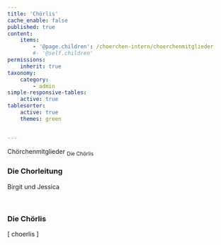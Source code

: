 ```yaml
---
title: 'Chörlis'
cache_enable: false
published: true
content:
    items:
        - '@page.children': /choerchen-intern/choerchenmitglieder
        #- '@self.children'
permissions:
    inherit: true
taxonomy:
    category:
        - admin
simple-responsive-tables:
    active: true
tablesorter:
    active: true
    themes: green


---
```



<span class="h2">Chörchenmitglieder</span> <sub>Die Chörlis</sub>

<h3>Die Chorleitung</h3>
Birgit und Jessica
<p><br/></p>
<h3>Die Chörlis</h3>


[ choerlis ]



